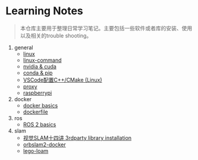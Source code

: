# Learning Notes
> 本仓库主要用于整理日常学习笔记。主要包括一些软件或者库的安装、使用以及相关的trouble shooting。

1. general
   - [linux](general/linux.md)
   - [linux-command](general/linux-command.md)
   - [nvidia & cuda](general/nvidia-cuda.md)
   - [conda & pip](general/conda-pip.md)
   - [VSCode配置C++/CMake (Linux)](general/vscode-c++-cmake.md)
   - [proxy](general/proxy.md)
   - [raspberrypi](general/raspberrypi.md)
2. docker
   - [docker basics](docker/docker.md)
   - [dockerfile](docker/write-dockerfile.md)
3. ros
   - [ROS 2 basics](ros/ros2.md)
4. slam
   - [视觉SLAM十四讲 3rdparty library installation](slam/slambook2-3rdparty.md)
   - [orbslam2-docker](slam/orbslam2/orbslam2-docker.md)
   - [lego-loam](slam/lego-loam/lego-loam.md)